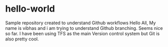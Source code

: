 # hello-world
Sample repository created to understand Github workflows
Hello All,
My name is vibhas and i am trying to understand Github branching. Seems nice so far. I have been using TFS as the main Version control system
but Git is also pretty cool.
